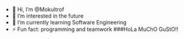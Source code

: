- 👋 Hi, I’m @Mokultrof
- 👀 I’m interested in the future
- 🌱 I’m currently learning Software Engineering
- ⚡ Fun fact: programming and teamwork
###HoLa MuChO GuStO!!
<!---
Mokultrof/Mokultrof is a ✨ special ✨ repository because its `README.md` (this file) appears on your GitHub profile.
You can click the Preview link to take a look at your changes.
--->
